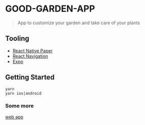 # GOOD-GARDEN-APP

> App to customize your garden and take care of your plants

## Tooling

- [React Native Paper](https://callstack.github.io/react-native-paper/)
- [React Navigation](https://callstack.github.io/react-native-paper/)
- [Expo](https://docs.expo.io/)

## Getting Started

```console
yarn
yarn ios|android
```

### Some more

[web app](http://www.good-garden.club/)
